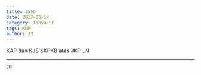 ```yaml
---
title: 3560
date: 2017-06-14
category: Tanya-SC
tags: KUP
author: JM
---
```


KAP dan KJS SKPKB atas JKP LN

---



`JM`
